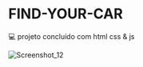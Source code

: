 # FIND-YOUR-CAR

💻 projeto concluído com html css & js <br>

![Screenshot_12](https://user-images.githubusercontent.com/111763432/192103567-ba13aa1b-eff9-4355-a079-2b9f4dccd324.png)
